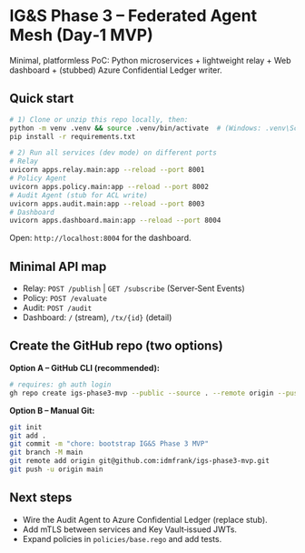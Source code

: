 
# IG&S Phase 3 – Federated Agent Mesh (Day‑1 MVP)

Minimal, platformless PoC: Python microservices + lightweight relay + Web dashboard + (stubbed) Azure Confidential Ledger writer.


## Quick start

```bash
# 1) Clone or unzip this repo locally, then:
python -m venv .venv && source .venv/bin/activate  # (Windows: .venv\Scripts\activate)
pip install -r requirements.txt

# 2) Run all services (dev mode) on different ports
# Relay
uvicorn apps.relay.main:app --reload --port 8001
# Policy Agent
uvicorn apps.policy.main:app --reload --port 8002
# Audit Agent (stub for ACL write)
uvicorn apps.audit.main:app --reload --port 8003
# Dashboard
uvicorn apps.dashboard.main:app --reload --port 8004
```

Open: `http://localhost:8004` for the dashboard.

## Minimal API map

- Relay: `POST /publish`  | `GET /subscribe` (Server‑Sent Events)
- Policy: `POST /evaluate`
- Audit: `POST /audit`
- Dashboard: `/` (stream), `/tx/{id}` (detail)

## Create the GitHub repo (two options)

**Option A – GitHub CLI (recommended):**
```bash
# requires: gh auth login
gh repo create igs-phase3-mvp --public --source . --remote origin --push
```

**Option B – Manual Git:**
```bash
git init
git add .
git commit -m "chore: bootstrap IG&S Phase 3 MVP"
git branch -M main
git remote add origin git@github.com:idmfrank/igs-phase3-mvp.git
git push -u origin main
```

## Next steps
- Wire the Audit Agent to Azure Confidential Ledger (replace stub).
- Add mTLS between services and Key Vault‑issued JWTs.
- Expand policies in `policies/base.rego` and add tests.
